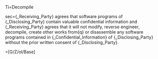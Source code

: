Ti=Decompile

sec={_Receiving_Party} agrees that software programs of {_Disclosing_Party} contain valuable confidential information and {_Receiving_Party} agrees that it will not modify, reverse engineer, decompile, create other works from{q} or disassemble any software programs contained in {_Confidential_Information} of {_Disclosing_Party} without the prior written consent of {_Disclosing_Party}.

=[G/Z/ol/Base]